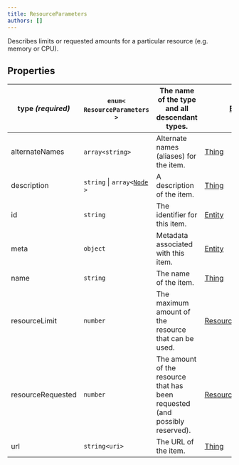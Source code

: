 ```yaml
---
title: ResourceParameters
authors: []
---
```


Describes limits or requested amounts for a particular resource (e.g. memory or CPU). 

## Properties

| **type _(required)_** | `enum<`​`ResourceParameters`​`>`               | The name of the type and all descendant types.                              | [Entity](./Entity.html)                         |
| --------------------- | ---------------------------------------------- | --------------------------------------------------------------------------- | ----------------------------------------------- |
| alternateNames        | `array<`​`string`​`>`                          | Alternate names (aliases) for the item.                                     | [Thing](./Thing.html)                           |
| description           | `string` \| `array<`​[`Node`](./Node.html)​`>` | A description of the item.                                                  | [Thing](./Thing.html)                           |
| id                    | `string`                                       | The identifier for this item.                                               | [Entity](./Entity.html)                         |
| meta                  | `object`                                       | Metadata associated with this item.                                         | [Entity](./Entity.html)                         |
| name                  | `string`                                       | The name of the item.                                                       | [Thing](./Thing.html)                           |
| resourceLimit         | `number`                                       | The maximum amount of the resource that can be used.                        | [ResourceParameters](./ResourceParameters.html) |
| resourceRequested     | `number`                                       | The amount of the resource that has been requested (and possibly reserved). | [ResourceParameters](./ResourceParameters.html) |
| url                   | `string<uri>`                                  | The URL of the item.                                                        | [Thing](./Thing.html)                           |
